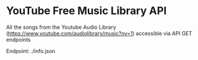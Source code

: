 # YouTube Free Music Library API

All the songs from the Youtube Audio Library (https://www.youtube.com/audiolibrary/music?nv=1) accessible via API GET endpoints

Endpoint: ./info.json
